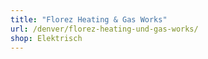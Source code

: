 ```yaml
---
title: "Florez Heating & Gas Works"
url: /denver/florez-heating-und-gas-works/
shop: Elektrisch
---
```


